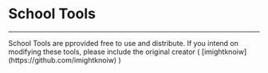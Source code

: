 # School Tools
<hr/>
School Tools are pprovided free to use and distribute.
If you intend on modifying these tools, please include the original creator ( [imightknoiw](https://github.com/imightknoiw) )
